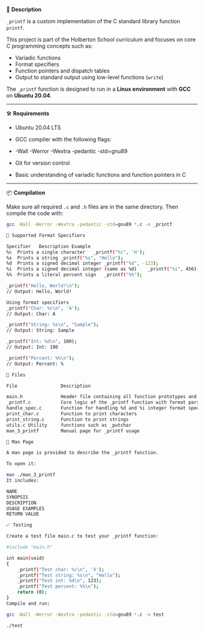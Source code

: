 🚀 **Description**

`_printf` is a custom implementation of the C standard library function `printf`.

This project is part of the Holberton School curriculum and focuses on core C programming concepts such as:

- Variadic functions
- Format specifiers
- Function pointers and dispatch tables
- Output to standard output using low-level functions (`write`)

The `_printf` function is designed to run in a **Linux environment** with **GCC** on **Ubuntu 20.04**.

---

🛠️ **Requirements**

- Ubuntu 20.04 LTS
- GCC compiler with the following flags:

- -Wall -Werror -Wextra -pedantic -std=gnu89

- Git for version control
- Basic understanding of variadic functions and function pointers in C

---

📦 **Compilation**

Make sure all required `.c` and `.h` files are in the same directory. Then compile the code with:

```bash
gcc -Wall -Werror -Wextra -pedantic -std=gnu89 *.c -o _printf

🔧 Supported Format Specifiers

Specifier	Description	Example
%c	Prints a single character	_printf("%c", 'H');
%s	Prints a string	_printf("%s", "Hello");
%d	Prints a signed decimal integer	_printf("%d", -123);
%i	Prints a signed decimal integer (same as %d)	_printf("%i", 456);
%%	Prints a literal percent sign	_printf("%%");

_printf("Hello, World!\n");
// Output: Hello, World!

Using format specifiers
_printf("Char: %c\n", 'A');
// Output: Char: A

_printf("String: %s\n", "Sample");
// Output: String: Sample

_printf("Int: %d\n", 100);
// Output: Int: 100

_printf("Percent: %%\n");
// Output: Percent: %

📂 Files

File	            Description

main.h	            Header file containing all function prototypes and type definitions
_printf.c	        Core logic of the _printf function with format parsing
handle_spec.c	    Function for handling %d and %i integer format specifiers
print_char.c	    Function to print characters
print_string.c	    Function to print strings
utils.c	Utility     functions such as _putchar
man_3_printf	    Manual page for _printf usage

📖 Man Page

A man page is provided to describe the _printf function.

To open it:

man ./man_3_printf
It includes:

NAME
SYNOPSIS
DESCRIPTION
USAGE EXAMPLES
RETURN VALUE

✅ Testing

Create a test file main.c to test your _printf function:

#include "main.h"

int main(void)
{
    _printf("Test char: %c\n", 'X');
    _printf("Test string: %s\n", "Hello");
    _printf("Test int: %d\n", 123);
    _printf("Test percent: %%\n");
    return (0);
}
Compile and run:

gcc -Wall -Werror -Wextra -pedantic -std=gnu89 *.c -o test

./test

